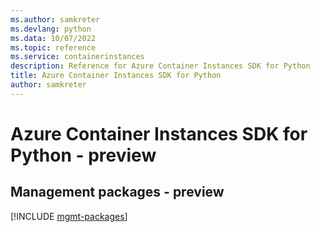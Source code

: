 ```yaml
---
ms.author: samkreter
ms.devlang: python
ms.data: 10/07/2022
ms.topic: reference
ms.service: containerinstances
description: Reference for Azure Container Instances SDK for Python
title: Azure Container Instances SDK for Python
author: samkreter
---
```

# Azure Container Instances SDK for Python - preview

## Management packages - preview
[!INCLUDE [mgmt-packages](container-instances-mgmt-index.md)]